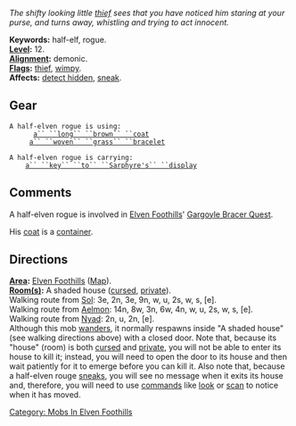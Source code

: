 *The shifty looking little [thief](Thieving_Mobs.md "wikilink") sees
that you have noticed him staring at your purse, and turns away,
whistling and trying to act innocent.*

**Keywords:** half-elf, rogue.  
**[Level](Level.md "wikilink"):** 12.  
**[Alignment](Alignment.md "wikilink"):** demonic.  
**[Flags](:Category:_Mob_Types.md "wikilink"):**
[thief](Thieving_Mobs.md "wikilink"),
[wimpy](Wimpy_Mobs.md "wikilink").  
**Affects:** [detect hidden](Detect_Hidden.md "wikilink"),
[sneak](Sneak.md "wikilink").  

## Gear

`A half-elven rogue is using:`  
<worn on body>`      `[`a`` ``long`` ``brown`` ``coat`](Long_Brown_Coat.md "wikilink")  
<worn on wrist>`     `[`a`` ``woven`` ``grass`` ``bracelet`](Woven_Grass_Bracelet.md "wikilink")

`A half-elven rogue is carrying:`  
`    `[`a`` ``key`` ``to`` ``Sarphyre's`` ``display`](Key_To_Sarphyre's_Display.md "wikilink")

## Comments

A half-elven rogue is involved in [Elven
Foothills](:Category:_Elven_Foothills.md "wikilink")' [Gargoyle Bracer
Quest](Gargoyle_Bracer_Quest.md "wikilink").

His [coat](Long_Brown_Coat.md "wikilink") is a
[container](:Category:_Containers.md "wikilink").

## Directions

**[Area](:Category:_Areas.md "wikilink"):** [Elven
Foothills](:Category:_Elven_Foothills.md "wikilink")
([Map](Elven_Foothills_Map.md "wikilink")).  
**[Room(s)](:Category:_Rooms.md "wikilink"):** A shaded house
([cursed](Cursed_Rooms.md "wikilink"),
[private](Private_Rooms.md "wikilink")).  
Walking route from [Sol](Sol.md "wikilink"): 3e, 2n, 3e, 9n, w, u, 2s,
w, s, \[e\].  
Walking route from [Aelmon](Aelmon.md "wikilink"): 14n, 8w, 3n, 6w, 4n,
w, u, 2s, w, s, \[e\].  
Walking route from [Nyad](Nyad.md "wikilink"): 2n, u, 2n, \[e\].  
Although this mob [wanders](Wandering_Mobs.md "wikilink"), it normally
respawns inside "A shaded house" (see walking directions above) with a
closed door. Note that, because its "house" (room) is both
[cursed](Cursed_Rooms.md "wikilink") and
[private](Private_Rooms.md "wikilink"), you will not be able to enter
its house to kill it; instead, you will need to open the door to its
house and then wait patiently for it to emerge before you can kill it.
Also note that, because a half-elven rouge
[sneaks](Sneak.md "wikilink"), you will see no message when it exits its
house and, therefore, you will need to use
[commands](:Category:_Commands.md "wikilink") like
[look](Look.md "wikilink") or [scan](Scan.md "wikilink") to notice when
it has moved.

[Category: Mobs In Elven
Foothills](Category:_Mobs_In_Elven_Foothills "wikilink")
